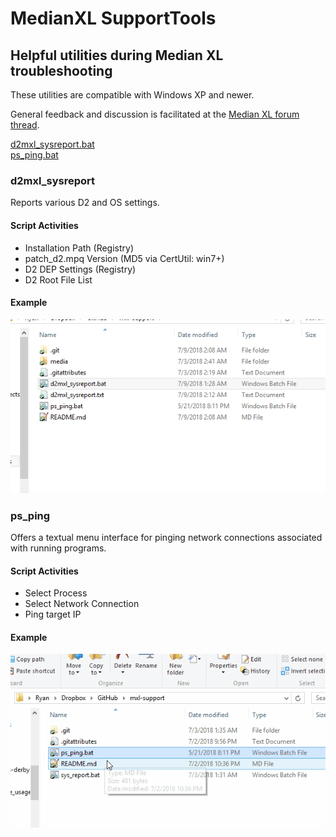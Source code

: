 # MedianXL SupportTools
## Helpful utilities during Median XL troubleshooting
These utilities are compatible with Windows XP and newer. 

General feedback and discussion is facilitated at the [Median XL forum thread](http://forum.median-xl.com/viewtopic.php?p=188053).

[d2mxl_sysreport.bat](#d2mxl_sysreport)  
[ps_ping.bat](#ps_ping)

### d2mxl_sysreport
Reports various D2 and OS settings.

#### Script Activities
* Installation Path (Registry)
* patch_d2.mpq Version (MD5 via CertUtil: win7+)
* D2 DEP Settings (Registry)
* D2 Root File List

#### Example
![GIF Example](media/d2mxl_sysreport.gif)

### ps_ping
Offers a textual menu interface for pinging network connections associated with running programs.

#### Script Activities
* Select Process
* Select Network Connection
* Ping target IP

#### Example
![GIF Example](media/ps_ping.gif)
